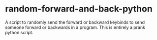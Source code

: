 # random-forward-and-back-python
A script to randomly send the forward or backward keybinds to send someone forward or backwards in a program. This is entirely a prank python script.
